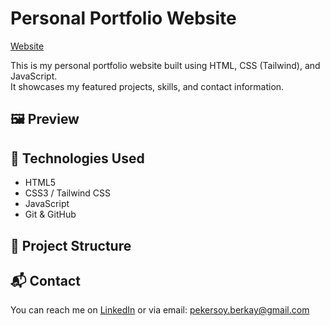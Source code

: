 # Personal Portfolio Website

[Website](https://eskidc.com/)

This is my personal portfolio website built using HTML, CSS (Tailwind), and JavaScript.  
It showcases my featured projects, skills, and contact information.

## 🖼️ Preview

## 🚀 Technologies Used
- HTML5
- CSS3 / Tailwind CSS
- JavaScript
- Git & GitHub


## 📂 Project Structure

## 📬 Contact
You can reach me on [LinkedIn](https://linkedin.com/in/berkay-pekersoy) or via email: pekersoy.berkay@gmail.com
